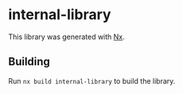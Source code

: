 # internal-library

This library was generated with [Nx](https://nx.dev).

## Building

Run `nx build internal-library` to build the library.
